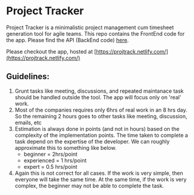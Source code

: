 # Project Tracker

Project Tracker is a minimalistic project management cum timesheet generation tool for agile teams. This repo contains the FrontEnd code for the app. Please find the API (BackEnd code) [here](https://github.com/rethna2/projectTrackerAPI).

Please checkout the app, hosted at [https://projtrack.netlify.com/](https://projtrack.netlify.com/)

## Guidelines:

1. Grunt tasks like meeting, discussions, and repeated maintanace task should be handled outside the tool. The app will focus only on 'real' work.
2. Most of the companies requires only 6hrs of real work in an 8 hrs day. So the remaining 2 hours goes to other tasks like meeting, discussion, emails, etc
3. Estimation is always done in points (and not in hours) based on the complexity of the implementation points. The time taken to complete a task depend on the expertise of the developer. We can roughly approximate this to something like below.
   - beginner = 2hrs/point
   - experienced = 1 hrs/point
   - expert = 0.5 hrs/point
4. Again this is not correct for all cases. If the work is very simple, then everyone will take the same time. At the same time, if the work is very complex, the beginner may not be able to complete the task.
